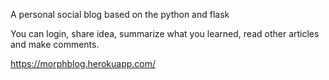 A personal social blog based on the python and flask

You can login, share idea, summarize what you learned, read other articles and make comments.

https://morphblog.herokuapp.com/


